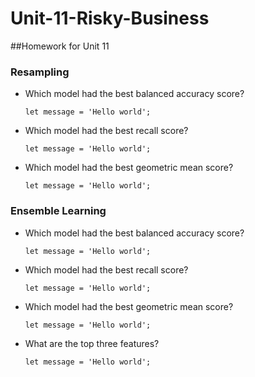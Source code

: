 # Unit-11-Risky-Business
##Homework for Unit 11

### Resampling
  * Which model had the best balanced accuracy score?
    ```
    let message = 'Hello world';
    ```

  * Which model had the best recall score?
    ```
    let message = 'Hello world';
    ```
  * Which model had the best geometric mean score?
    ```
    let message = 'Hello world';
    ```  


### Ensemble Learning
 * Which model had the best balanced accuracy score?
   ```
   let message = 'Hello world';
   ```
 * Which model had the best recall score?
   ```
   let message = 'Hello world';
   ```
 * Which model had the best geometric mean score?
   ```
   let message = 'Hello world';
   ```
 * What are the top three features?
   ```
   let message = 'Hello world';
   ```
